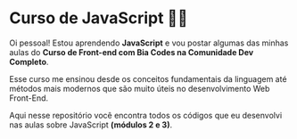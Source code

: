 # Curso de JavaScript 👩‍💻

Oi pessoal! Estou aprendendo **JavaScript** e vou postar algumas das minhas aulas do **Curso de Front-end com Bia Codes na Comunidade Dev Completo**. 

Esse curso me ensinou desde os conceitos fundamentais da linguagem até métodos mais modernos que são muito úteis no desenvolvimento Web Front-End.

Aqui nesse repositório você encontra todos os códigos que eu desenvolvi nas aulas sobre JavaScript **(módulos 2 e 3)**.